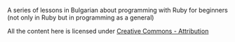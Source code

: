A series of lessons in Bulgarian about programming with
Ruby for beginners (not only in Ruby but in programming as
a general)

All the content here is licensed under [Creative Commons -
Attribution](http://creativecommons.org/licenses/by/3.0/)
